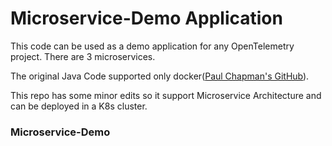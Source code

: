 # Microservice-Demo Application

This code can be used as a demo application for any OpenTelemetry project. There are 3 microservices.

The original Java Code supported only docker([Paul Chapman's GitHub](https://github.com/paulc4/microservices-demo)).  


This repo has some minor edits so it support Microservice Architecture and can be deployed in a K8s cluster. 



### Microservice-Demo 